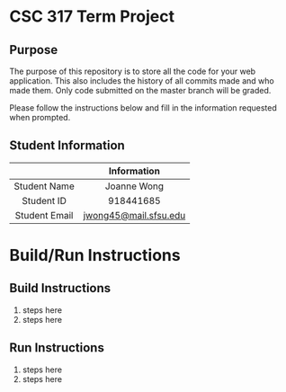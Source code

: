 # CSC 317 Term Project

## Purpose

The purpose of this repository is to store all the code for your web application. This also includes the history of all commits made and who made them. Only code submitted on the master branch will be graded.

Please follow the instructions below and fill in the information requested when prompted.

## Student Information

|               | Information          |
|:-------------:|:--------------------:|
| Student Name  | Joanne Wong          |
| Student ID    | 918441685            |
| Student Email | jwong45@mail.sfsu.edu|



# Build/Run Instructions

## Build Instructions
1. steps here
2. steps here

## Run Instructions
1. steps here
2. steps here 
